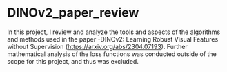 # DINOv2_paper_review
In this project, I review and analyze the tools and aspects of the algorithms and methods used in the paper -DINOv2: Learning Robust Visual Features without Supervision (https://arxiv.org/abs/2304.07193). Further mathematical analysis of the loss functions was conducted outside of the scope for this project, and thus was excluded.
